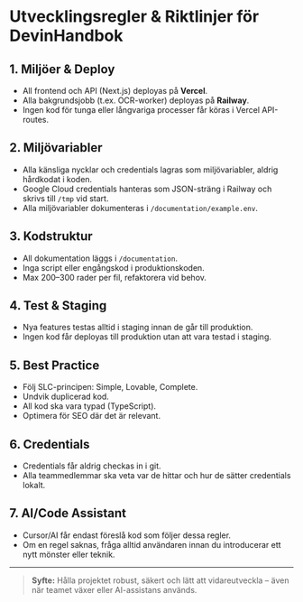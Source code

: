 # Utvecklingsregler & Riktlinjer för DevinHandbok

## 1. Miljöer & Deploy
- All frontend och API (Next.js) deployas på **Vercel**.
- Alla bakgrundsjobb (t.ex. OCR-worker) deployas på **Railway**.
- Ingen kod för tunga eller långvariga processer får köras i Vercel API-routes.

## 2. Miljövariabler
- Alla känsliga nycklar och credentials lagras som miljövariabler, aldrig hårdkodat i koden.
- Google Cloud credentials hanteras som JSON-sträng i Railway och skrivs till `/tmp` vid start.
- Alla miljövariabler dokumenteras i `/documentation/example.env`.

## 3. Kodstruktur
- All dokumentation läggs i `/documentation`.
- Inga script eller engångskod i produktionskoden.
- Max 200–300 rader per fil, refaktorera vid behov.

## 4. Test & Staging
- Nya features testas alltid i staging innan de går till produktion.
- Ingen kod får deployas till produktion utan att vara testad i staging.

## 5. Best Practice
- Följ SLC-principen: Simple, Lovable, Complete.
- Undvik duplicerad kod.
- All kod ska vara typad (TypeScript).
- Optimera för SEO där det är relevant.

## 6. Credentials
- Credentials får aldrig checkas in i git.
- Alla teammedlemmar ska veta var de hittar och hur de sätter credentials lokalt.

## 7. AI/Code Assistant
- Cursor/AI får endast föreslå kod som följer dessa regler.
- Om en regel saknas, fråga alltid användaren innan du introducerar ett nytt mönster eller teknik.

---

> **Syfte:** Hålla projektet robust, säkert och lätt att vidareutveckla – även när teamet växer eller AI-assistans används. 